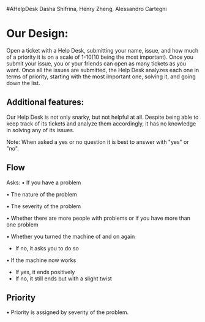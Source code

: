 #AHelpDesk
Dasha Shifrina, Henry Zheng, Alessandro Cartegni

# Our Design:

Open a ticket with a Help Desk, submitting your name, issue, and how much of a priority it is on a scale of 1-10(10 being the most important). Once you submit your issue, you or your friends can open as many tickets as you want. Once all the issues are submitted, the Help Desk analyzes each one in terms of priority, starting with the most important one, solving it, and going down the list.

## Additional features: 
Our Help Desk is not only snarky, but not helpful at all. Despite being able to keep track of its tickets and analyze them accordingly, it has no knowledge in solving any of its issues.

Note: When asked a yes or no question it is best to answer with "yes" or "no".

## Flow
Asks:
 • If you have a problem 

 • The nature of the problem

 • The severity of the problem

 • Whether there are more people with problems or if you have more than one problem

 • Whether you turned the machine of and on again
   - If no, it asks you to do so

 • If the machine now works
   - If yes, it ends positively
   - If no, it still ends but with a slight twist

## Priority
 • Priority is assigned by severity of the problem.